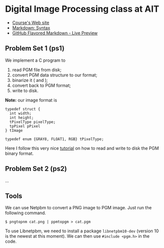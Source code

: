 # Digital Image Processing class at AIT

- [Course's Web site](http://vgl-ait.org/cis/courses/59)
- [Markdown: Syntax](http://daringfireball.net/projects/markdown/syntax)
- [GitHub Flavored Markdown - Live Preview](http://tmpvar.com/markdown.html)

## Problem Set 1 (ps1)

We implement a C program to

1. read PGM file from disk;
2. convert PGM data structure to our format;
3. binarize it ( and );
4. convert back to PGM format;
5. write to disk.

**Note:** our image format is 

    typedef struct {
      int width;
      int height;
      tPixelType pixelType;
      tpPixel pPixel
    } tImage

    typedef enum {GRAY8, FLOAT1, RGB} tPixelType;

Here I follow this very nice [tutorial](http://www.chasanc.com/index.php/Coding/PGM-Image-Format.html) on how to read and write to disk the PGM binary format.

## Problem Set 2 (ps2) 

...

## Tools 
We can use Netpbm to convert a PNG image to PGM image. Just run the following command.

    $ pngtopnm cat.png | ppmtopgm > cat.pgm

To use Libnetpbm, we need to install a package `libnetpbm10-dev` 
(version 10 is the newest at this moment). We can then use `#include <pgm.h>` 
in the code. 


